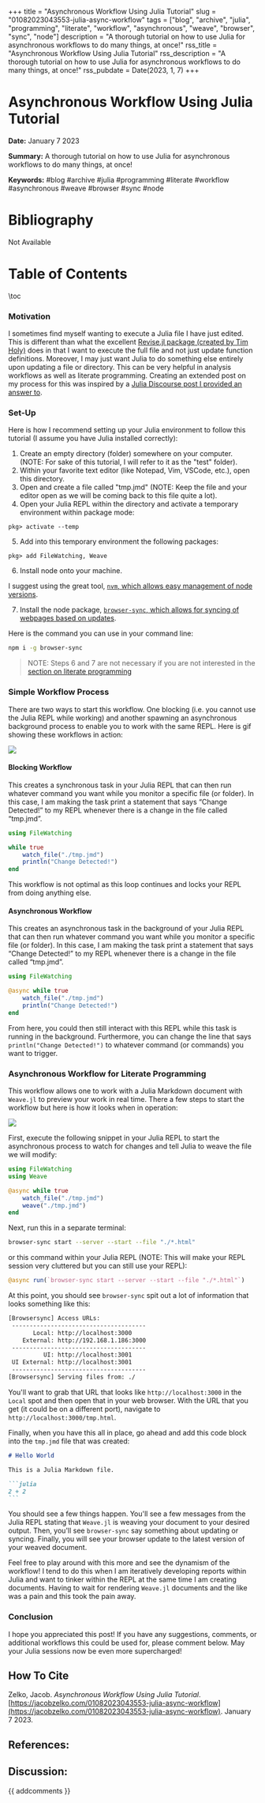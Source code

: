 +++
title = "Asynchronous Workflow Using Julia Tutorial"
slug = "01082023043553-julia-async-workflow"
tags = ["blog", "archive", "julia", "programming", "literate", "workflow", "asynchronous", "weave", "browser", "sync", "node"]
description = "A thorough tutorial on how to use Julia for asynchronous workflows to do many things, at once!"
rss_title = "Asynchronous Workflow Using Julia Tutorial"
rss_description = "A thorough tutorial on how to use Julia for asynchronous workflows to do many things, at once!"
rss_pubdate = Date(2023, 1, 7)
+++



Asynchronous Workflow Using Julia Tutorial
=========

**Date:** January 7 2023

**Summary:** A thorough tutorial on how to use Julia for asynchronous workflows to do many things, at once!

**Keywords:** #blog #archive #julia #programming #literate #workflow #asynchronous #weave #browser #sync #node

Bibliography
==========

Not Available

Table of Contents
=========

\toc

### Motivation

I sometimes find myself wanting to execute a Julia file I have just edited.  This is different than what the excellent [Revise.jl package (created by Tim Holy)](/https://github.com/timholy/Revise.jl) does in that I want to execute the full file and not just update function definitions. Moreover, I may just want Julia to do something else entirely upon updating a file or directory. This can be very helpful in analysis workflows as well as literate programming. Creating an extended post on my process for this was inspired by a [Julia Discourse post I provided an answer to](/https://discourse.julialang.org/t/franklin-jl-automatically-evaluate-jl-file-on-change/92580/6).

### Set-Up

Here is how I recommend setting up your Julia environment to follow this tutorial (I assume you have Julia installed correctly):

1. Create an empty directory (folder) somewhere on your computer. (NOTE: For sake of this tutorial, I will refer to it as the "test" folder).
2. Within your favorite text editor (like Notepad, Vim, VSCode, etc.), open this directory.
3. Open and create a file called "tmp.jmd" (NOTE: Keep the file and your editor open as we will be coming back to this file quite a lot).
4. Open your Julia REPL within the directory and activate a temporary environment within package mode:

```julia-repl
pkg> activate --temp
```

5. Add into this temporary environment the following packages:

```julia-repl
pkg> add FileWatching, Weave
```

6. Install node onto your machine.

I suggest using the great tool, [`nvm`, which allows easy management of node versions](/https://github.com/nvm-sh/nvm).

7. Install the node package, [`browser-sync`, which allows for syncing of webpages based on updates](/https://www.npmjs.com/package/browser-sync).

Here is the command you can use in your command line: 

```sh
npm i -g browser-sync 
```

> NOTE: Steps 6 and 7 are not necessary if you are not interested in the [section on literate programming](/#asynchronous-workflow-for-literate-programming)


### Simple Workflow Process

There are two ways to start this workflow.  One blocking (i.e. you cannot use the Julia REPL while working) and another spawning an asynchronous background process to enable you to work with the same REPL. Here is gif showing these workflows in action:

![](assets/01082023043553-watching-example.gif)

#### Blocking Workflow

This creates a synchronous task in your Julia REPL that can then run whatever command you want while you monitor a specific file (or folder). In this case, I am making the task print a statement that says “Change Detected!” to my REPL whenever there is a change in the file called “tmp.jmd”.

```julia
using FileWatching

while true 
    watch_file("./tmp.jmd")
    println("Change Detected!")
end
```

This workflow is not optimal as this loop continues and locks your REPL from doing anything else. 

#### Asynchronous Workflow

This creates an asynchronous task in the background of your Julia REPL that can then run whatever command you want while you monitor a specific file (or folder). In this case, I am making the task print a statement that says “Change Detected!” to my REPL whenever there is a change in the file called “tmp.jmd”.

```julia
using FileWatching

@async while true 
    watch_file("./tmp.jmd")
    println("Change Detected!")
end
```

From here, you could then still interact with this REPL while this task is running in the background. Furthermore, you can change the line that says `println("Change Detected!")` to whatever command (or commands) you want to trigger.

### Asynchronous Workflow for Literate Programming

This workflow allows one to work with a Julia Markdown document with `Weave.jl` to preview your work in real time.  There a few steps to start the workflow but here is how it looks when in operation:

![](assets/01082023043553-weave-example.gif)

First, execute the following snippet in your Julia REPL to start the asynchronous process to watch for changes and tell Julia to weave the file we will modify:

```julia
using FileWatching
using Weave

@async while true 
    watch_file("./tmp.jmd")
    weave("./tmp.jmd")
end
```

Next, run this in a separate terminal:

```sh
browser-sync start --server --start --file "./*.html"
```

or this command within your Julia REPL (NOTE: This will make your REPL session very cluttered but you can still use your REPL):

```julia
@async run(`browser-sync start --server --start --file "./*.html"`)
```

At this point, you should see `browser-sync` spit out a lot of information that looks something like this:

```sh
[Browsersync] Access URLs:
 --------------------------------------
       Local: http://localhost:3000
    External: http://192.168.1.186:3000
 --------------------------------------
          UI: http://localhost:3001
 UI External: http://localhost:3001
 --------------------------------------
[Browsersync] Serving files from: ./
```

You'll want to grab that URL that looks like `http://localhost:3000` in the `Local` spot and then open that in your web browser.  With the URL that you get (it could be on a different port), navigate to `http://localhost:3000/tmp.html`.

Finally, when you have this all in place, go ahead and add this code block into the `tmp.jmd` file that was created:

````markdown
# Hello World 

This is a Julia Markdown file. 

```julia 
2 + 2
```
````

You should see a few things happen.  You'll see a few messages from the Julia REPL stating that `Weave.jl` is weaving your document to your desired output. Then, you'll see `browser-sync` say something about updating or syncing.  Finally, you will see your browser update to the latest version of your weaved document. 

Feel free to play around with this more and see the dynamism of the workflow! I tend to do this when I am iteratively developing reports within Julia and want to tinker within the REPL at the same time I am creating documents. Having to wait for rendering `Weave.jl` documents and the like was a pain and this took the pain away.

### Conclusion

I hope you appreciated this post! If you have any suggestions, comments, or additional workflows this could be used for, please comment below.  May your Julia sessions now be even more supercharged!
## How To Cite

 Zelko, Jacob. _Asynchronous Workflow Using Julia Tutorial_. [https://jacobzelko.com/01082023043553-julia-async-workflow](https://jacobzelko.com/01082023043553-julia-async-workflow). January 7 2023.
## References:
## Discussion: 

{{ addcomments }}
